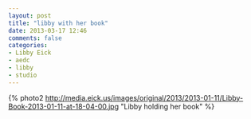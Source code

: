 ```yaml
---
layout: post
title: "libby with her book"
date: 2013-03-17 12:46
comments: false
categories: 
- Libby Eick
- aedc
- libby
- studio
---
```


{% photo2 http://media.eick.us/images/original/2013/2013-01-11/Libby-Book-2013-01-11-at-18-04-00.jpg "Libby holding her book" %}
